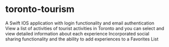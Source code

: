 # toronto-tourism

A Swift IOS application with login functionality and email authentication
View a list of activities of tourist activities in Toronto and you can select and view detailed information about each experience
Incorporated social sharing functionality and the ability to add experiences to a Favorites List
